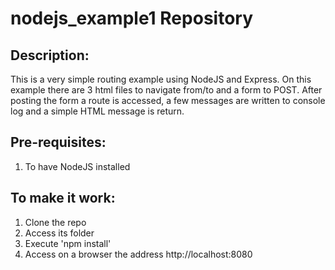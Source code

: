 # nodejs_example1 Repository

## Description:
  This is a very simple routing example using NodeJS and Express.
  On this example there are 3 html files to navigate from/to and a form to POST.
  After posting the form a route is accessed, a few messages are written to console log and a simple HTML message is return.

## Pre-requisites:
  1. To have NodeJS installed

## To make it work:
  1. Clone the repo
  2. Access its folder
  3. Execute 'npm install'
  4. Access on a browser the address http://localhost:8080
